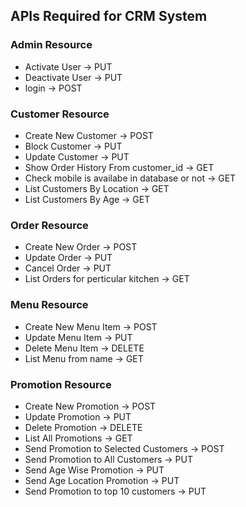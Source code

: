 ## APIs Required for CRM System

### Admin Resource
- Activate User -> PUT
- Deactivate User -> PUT
- login -> POST

### Customer Resource
- Create New Customer -> POST 
- Block Customer -> PUT
- Update Customer -> PUT
- Show Order History From customer_id -> GET
- Check mobile is availabe in database or not -> GET
- List Customers By Location -> GET
- List Customers By Age -> GET

### Order Resource
- Create New Order -> POST
- Update Order -> PUT
- Cancel Order -> PUT
- List Orders for perticular kitchen -> GET

### Menu Resource
- Create New Menu Item -> POST
- Update Menu Item -> PUT
- Delete Menu Item -> DELETE
- List Menu from name -> GET

### Promotion Resource
- Create New Promotion -> POST
- Update Promotion -> PUT
- Delete Promotion -> DELETE
- List All Promotions -> GET
- Send Promotion to Selected Customers -> POST
- Send Promotion to All Customers -> PUT
- Send Age Wise Promotion -> PUT
- Send Age Location Promotion -> PUT
- Send Promotion to top 10 customers -> PUT

